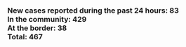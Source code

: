 ### New cases reported during the past 24 hours: 83<br/>In the community: 429<br/>At the border: 38<br/>Total: 467